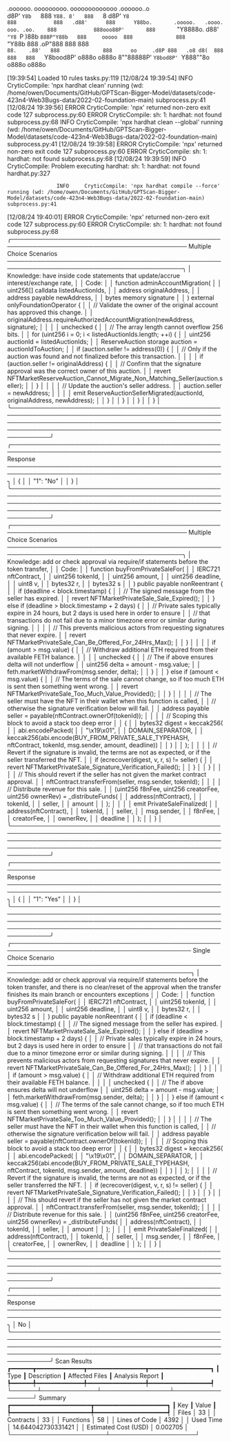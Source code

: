 

  .oooooo.    ooooooooo.   ooooooooooooo  .oooooo..o                                 
 d8P'  `Y8b   `888   `Y88. 8'   888   `8 d8P'    `Y8                                 
888            888   .d88'      888      Y88bo.       .ooooo.   .oooo.   ooo. .oo.   
888            888ooo88P'       888       `"Y8888o.  d88' `"Y8 `P  )88b  `888P"Y88b  
888     ooooo  888              888           `"Y88b 888        .oP"888   888   888  
`88.    .88'   888              888      oo     .d8P 888   .o8 d8(  888   888   888  
 `Y8bood8P'   o888o            o888o     8""88888P'  `Y8bod8P' `Y888""8o o888o o888o                                                        


                                                                   

[19:39:54] Loaded 10 rules                                                                                                                                                                             tasks.py:119
[12/08/24 19:39:54] INFO     CryticCompile: 'npx hardhat clean' running (wd: /home/owen/Documents/GitHub/GPTScan-Bigger-Model/datasets/code-423n4-Web3Bugs-data/2022-02-foundation-main)           subprocess.py:41
[12/08/24 19:39:56] ERROR    CryticCompile: 'npx' returned non-zero exit code 127                                                                                                                  subprocess.py:60
                    ERROR    CryticCompile: sh: 1: hardhat: not found                                                                                                                              subprocess.py:68
                    INFO     CryticCompile: 'npx hardhat clean --global' running (wd: /home/owen/Documents/GitHub/GPTScan-Bigger-Model/datasets/code-423n4-Web3Bugs-data/2022-02-foundation-main)  subprocess.py:41
[12/08/24 19:39:58] ERROR    CryticCompile: 'npx' returned non-zero exit code 127                                                                                                                  subprocess.py:60
                    ERROR    CryticCompile: sh: 1: hardhat: not found                                                                                                                              subprocess.py:68
[12/08/24 19:39:59] INFO     CryticCompile: Problem executing hardhat: sh: 1: hardhat: not found                                                                                                     hardhat.py:327
                                                                                                                                                                                                                   
                    INFO     CryticCompile: 'npx hardhat compile --force' running (wd: /home/owen/Documents/GitHub/GPTScan-Bigger-Model/datasets/code-423n4-Web3Bugs-data/2022-02-foundation-main) subprocess.py:41
[12/08/24 19:40:01] ERROR    CryticCompile: 'npx' returned non-zero exit code 127                                                                                                                  subprocess.py:60
                    ERROR    CryticCompile: sh: 1: hardhat: not found                                                                                                                              subprocess.py:68
╭─────────────────────────────────────────────────────────────────────────────────────────── Multiple Choice Scenarios ───────────────────────────────────────────────────────────────────────────────────────────╮
│ Knowledge: have inside code statements that update/accrue interest/exchange rate,                                                                                                                               │
│ Code:                                                                                                                                                                                                           │
│   function adminAccountMigration(                                                                                                                                                                               │
│     uint256[] calldata listedAuctionIds,                                                                                                                                                                        │
│     address originalAddress,                                                                                                                                                                                    │
│     address payable newAddress,                                                                                                                                                                                 │
│     bytes memory signature                                                                                                                                                                                      │
│   ) external onlyFoundationOperator {                                                                                                                                                                           │
│     // Validate the owner of the original account has approved this change.                                                                                                                                     │
│     originalAddress.requireAuthorizedAccountMigration(newAddress, signature);                                                                                                                                   │
│                                                                                                                                                                                                                 │
│     unchecked {                                                                                                                                                                                                 │
│       // The array length cannot overflow 256 bits.                                                                                                                                                             │
│       for (uint256 i = 0; i < listedAuctionIds.length; ++i) {                                                                                                                                                   │
│         uint256 auctionId = listedAuctionIds;                                                                                                                                                                   │
│         ReserveAuction storage auction = auctionIdToAuction;                                                                                                                                                    │
│         if (auction.seller != address(0)) {                                                                                                                                                                     │
│           // Only if the auction was found and not finalized before this transaction.                                                                                                                           │
│                                                                                                                                                                                                                 │
│           if (auction.seller != originalAddress) {                                                                                                                                                              │
│             // Confirm that the signature approval was the correct owner of this auction.                                                                                                                       │
│             revert NFTMarketReserveAuction_Cannot_Migrate_Non_Matching_Seller(auction.seller);                                                                                                                  │
│           }                                                                                                                                                                                                     │
│                                                                                                                                                                                                                 │
│           // Update the auction's seller address.                                                                                                                                                               │
│           auction.seller = newAddress;                                                                                                                                                                          │
│                                                                                                                                                                                                                 │
│           emit ReserveAuctionSellerMigrated(auctionId, originalAddress, newAddress);                                                                                                                            │
│         }                                                                                                                                                                                                       │
│       }                                                                                                                                                                                                         │
│     }                                                                                                                                                                                                           │
│   }                                                                                                                                                                                                             │
╰─────────────────────────────────────────────────────────────────────────────────────────────────────────────────────────────────────────────────────────────────────────────────────────────────────────────────╯
╭─────────────────────────────────────────────────────────────────────────────────────────────────── Response ────────────────────────────────────────────────────────────────────────────────────────────────────╮
│ {                                                                                                                                                                                                               │
│     "1": "No"                                                                                                                                                                                                   │
│ }                                                                                                                                                                                                               │
╰─────────────────────────────────────────────────────────────────────────────────────────────────────────────────────────────────────────────────────────────────────────────────────────────────────────────────╯
╭─────────────────────────────────────────────────────────────────────────────────────────── Multiple Choice Scenarios ───────────────────────────────────────────────────────────────────────────────────────────╮
│ Knowledge: add or check approval via require/if statements before the token transfer,                                                                                                                           │
│ Code:                                                                                                                                                                                                           │
│   function buyFromPrivateSaleFor(                                                                                                                                                                               │
│     IERC721 nftContract,                                                                                                                                                                                        │
│     uint256 tokenId,                                                                                                                                                                                            │
│     uint256 amount,                                                                                                                                                                                             │
│     uint256 deadline,                                                                                                                                                                                           │
│     uint8 v,                                                                                                                                                                                                    │
│     bytes32 r,                                                                                                                                                                                                  │
│     bytes32 s                                                                                                                                                                                                   │
│   ) public payable nonReentrant {                                                                                                                                                                               │
│     if (deadline < block.timestamp) {                                                                                                                                                                           │
│       // The signed message from the seller has expired.                                                                                                                                                        │
│       revert NFTMarketPrivateSale_Sale_Expired();                                                                                                                                                               │
│     } else if (deadline > block.timestamp + 2 days) {                                                                                                                                                           │
│       // Private sales typically expire in 24 hours, but 2 days is used here in order to ensure                                                                                                                 │
│       // that transactions do not fail due to a minor timezone error or similar during signing.                                                                                                                 │
│                                                                                                                                                                                                                 │
│       // This prevents malicious actors from requesting signatures that never expire.                                                                                                                           │
│       revert NFTMarketPrivateSale_Can_Be_Offered_For_24Hrs_Max();                                                                                                                                               │
│     }                                                                                                                                                                                                           │
│                                                                                                                                                                                                                 │
│     if (amount > msg.value) {                                                                                                                                                                                   │
│       // Withdraw additional ETH required from their available FETH balance.                                                                                                                                    │
│                                                                                                                                                                                                                 │
│       unchecked {                                                                                                                                                                                               │
│         // The if above ensures delta will not underflow                                                                                                                                                        │
│         uint256 delta = amount - msg.value;                                                                                                                                                                     │
│         feth.marketWithdrawFrom(msg.sender, delta);                                                                                                                                                             │
│       }                                                                                                                                                                                                         │
│     } else if (amount < msg.value) {                                                                                                                                                                            │
│       // The terms of the sale cannot change, so if too much ETH is sent then something went wrong.                                                                                                             │
│       revert NFTMarketPrivateSale_Too_Much_Value_Provided();                                                                                                                                                    │
│     }                                                                                                                                                                                                           │
│                                                                                                                                                                                                                 │
│     // The seller must have the NFT in their wallet when this function is called,                                                                                                                               │
│     // otherwise the signature verification below will fail.                                                                                                                                                    │
│     address payable seller = payable(nftContract.ownerOf(tokenId));                                                                                                                                             │
│                                                                                                                                                                                                                 │
│     // Scoping this block to avoid a stack too deep error                                                                                                                                                       │
│     {                                                                                                                                                                                                           │
│       bytes32 digest = keccak256(                                                                                                                                                                               │
│         abi.encodePacked(                                                                                                                                                                                       │
│           "\x19\x01",                                                                                                                                                                                           │
│           DOMAIN_SEPARATOR,                                                                                                                                                                                     │
│           keccak256(abi.encode(BUY_FROM_PRIVATE_SALE_TYPEHASH, nftContract, tokenId, msg.sender, amount, deadline))                                                                                             │
│         )                                                                                                                                                                                                       │
│       );                                                                                                                                                                                                        │
│                                                                                                                                                                                                                 │
│       // Revert if the signature is invalid, the terms are not as expected, or if the seller transferred the NFT.                                                                                               │
│       if (ecrecover(digest, v, r, s) != seller) {                                                                                                                                                               │
│         revert NFTMarketPrivateSale_Signature_Verification_Failed();                                                                                                                                            │
│       }                                                                                                                                                                                                         │
│     }                                                                                                                                                                                                           │
│                                                                                                                                                                                                                 │
│     // This should revert if the seller has not given the market contract approval.                                                                                                                             │
│     nftContract.transferFrom(seller, msg.sender, tokenId);                                                                                                                                                      │
│                                                                                                                                                                                                                 │
│     // Distribute revenue for this sale.                                                                                                                                                                        │
│     (uint256 f8nFee, uint256 creatorFee, uint256 ownerRev) = _distributeFunds(                                                                                                                                  │
│       address(nftContract),                                                                                                                                                                                     │
│       tokenId,                                                                                                                                                                                                  │
│       seller,                                                                                                                                                                                                   │
│       amount                                                                                                                                                                                                    │
│     );                                                                                                                                                                                                          │
│                                                                                                                                                                                                                 │
│     emit PrivateSaleFinalized(                                                                                                                                                                                  │
│       address(nftContract),                                                                                                                                                                                     │
│       tokenId,                                                                                                                                                                                                  │
│       seller,                                                                                                                                                                                                   │
│       msg.sender,                                                                                                                                                                                               │
│       f8nFee,                                                                                                                                                                                                   │
│       creatorFee,                                                                                                                                                                                               │
│       ownerRev,                                                                                                                                                                                                 │
│       deadline                                                                                                                                                                                                  │
│     );                                                                                                                                                                                                          │
│   }                                                                                                                                                                                                             │
╰─────────────────────────────────────────────────────────────────────────────────────────────────────────────────────────────────────────────────────────────────────────────────────────────────────────────────╯
╭─────────────────────────────────────────────────────────────────────────────────────────────────── Response ────────────────────────────────────────────────────────────────────────────────────────────────────╮
│ {                                                                                                                                                                                                               │
│   "1": "Yes"                                                                                                                                                                                                    │
│ }                                                                                                                                                                                                               │
╰─────────────────────────────────────────────────────────────────────────────────────────────────────────────────────────────────────────────────────────────────────────────────────────────────────────────────╯
╭──────────────────────────────────────────────────────────────────────────────────────────── Single Choice Scenario ─────────────────────────────────────────────────────────────────────────────────────────────╮
│ Knowledge: add or check approval via require/if statements before the token transfer, and there is no clear/reset of the approval when the transfer finishes its main branch or encounters exceptions           │
│ Code:                                                                                                                                                                                                           │
│   function buyFromPrivateSaleFor(                                                                                                                                                                               │
│     IERC721 nftContract,                                                                                                                                                                                        │
│     uint256 tokenId,                                                                                                                                                                                            │
│     uint256 amount,                                                                                                                                                                                             │
│     uint256 deadline,                                                                                                                                                                                           │
│     uint8 v,                                                                                                                                                                                                    │
│     bytes32 r,                                                                                                                                                                                                  │
│     bytes32 s                                                                                                                                                                                                   │
│   ) public payable nonReentrant {                                                                                                                                                                               │
│     if (deadline < block.timestamp) {                                                                                                                                                                           │
│       // The signed message from the seller has expired.                                                                                                                                                        │
│       revert NFTMarketPrivateSale_Sale_Expired();                                                                                                                                                               │
│     } else if (deadline > block.timestamp + 2 days) {                                                                                                                                                           │
│       // Private sales typically expire in 24 hours, but 2 days is used here in order to ensure                                                                                                                 │
│       // that transactions do not fail due to a minor timezone error or similar during signing.                                                                                                                 │
│                                                                                                                                                                                                                 │
│       // This prevents malicious actors from requesting signatures that never expire.                                                                                                                           │
│       revert NFTMarketPrivateSale_Can_Be_Offered_For_24Hrs_Max();                                                                                                                                               │
│     }                                                                                                                                                                                                           │
│                                                                                                                                                                                                                 │
│     if (amount > msg.value) {                                                                                                                                                                                   │
│       // Withdraw additional ETH required from their available FETH balance.                                                                                                                                    │
│                                                                                                                                                                                                                 │
│       unchecked {                                                                                                                                                                                               │
│         // The if above ensures delta will not underflow                                                                                                                                                        │
│         uint256 delta = amount - msg.value;                                                                                                                                                                     │
│         feth.marketWithdrawFrom(msg.sender, delta);                                                                                                                                                             │
│       }                                                                                                                                                                                                         │
│     } else if (amount < msg.value) {                                                                                                                                                                            │
│       // The terms of the sale cannot change, so if too much ETH is sent then something went wrong.                                                                                                             │
│       revert NFTMarketPrivateSale_Too_Much_Value_Provided();                                                                                                                                                    │
│     }                                                                                                                                                                                                           │
│                                                                                                                                                                                                                 │
│     // The seller must have the NFT in their wallet when this function is called,                                                                                                                               │
│     // otherwise the signature verification below will fail.                                                                                                                                                    │
│     address payable seller = payable(nftContract.ownerOf(tokenId));                                                                                                                                             │
│                                                                                                                                                                                                                 │
│     // Scoping this block to avoid a stack too deep error                                                                                                                                                       │
│     {                                                                                                                                                                                                           │
│       bytes32 digest = keccak256(                                                                                                                                                                               │
│         abi.encodePacked(                                                                                                                                                                                       │
│           "\x19\x01",                                                                                                                                                                                           │
│           DOMAIN_SEPARATOR,                                                                                                                                                                                     │
│           keccak256(abi.encode(BUY_FROM_PRIVATE_SALE_TYPEHASH, nftContract, tokenId, msg.sender, amount, deadline))                                                                                             │
│         )                                                                                                                                                                                                       │
│       );                                                                                                                                                                                                        │
│                                                                                                                                                                                                                 │
│       // Revert if the signature is invalid, the terms are not as expected, or if the seller transferred the NFT.                                                                                               │
│       if (ecrecover(digest, v, r, s) != seller) {                                                                                                                                                               │
│         revert NFTMarketPrivateSale_Signature_Verification_Failed();                                                                                                                                            │
│       }                                                                                                                                                                                                         │
│     }                                                                                                                                                                                                           │
│                                                                                                                                                                                                                 │
│     // This should revert if the seller has not given the market contract approval.                                                                                                                             │
│     nftContract.transferFrom(seller, msg.sender, tokenId);                                                                                                                                                      │
│                                                                                                                                                                                                                 │
│     // Distribute revenue for this sale.                                                                                                                                                                        │
│     (uint256 f8nFee, uint256 creatorFee, uint256 ownerRev) = _distributeFunds(                                                                                                                                  │
│       address(nftContract),                                                                                                                                                                                     │
│       tokenId,                                                                                                                                                                                                  │
│       seller,                                                                                                                                                                                                   │
│       amount                                                                                                                                                                                                    │
│     );                                                                                                                                                                                                          │
│                                                                                                                                                                                                                 │
│     emit PrivateSaleFinalized(                                                                                                                                                                                  │
│       address(nftContract),                                                                                                                                                                                     │
│       tokenId,                                                                                                                                                                                                  │
│       seller,                                                                                                                                                                                                   │
│       msg.sender,                                                                                                                                                                                               │
│       f8nFee,                                                                                                                                                                                                   │
│       creatorFee,                                                                                                                                                                                               │
│       ownerRev,                                                                                                                                                                                                 │
│       deadline                                                                                                                                                                                                  │
│     );                                                                                                                                                                                                          │
│   }                                                                                                                                                                                                             │
╰─────────────────────────────────────────────────────────────────────────────────────────────────────────────────────────────────────────────────────────────────────────────────────────────────────────────────╯
╭─────────────────────────────────────────────────────────────────────────────────────────────────── Response ────────────────────────────────────────────────────────────────────────────────────────────────────╮
│ No                                                                                                                                                                                                              │
╰─────────────────────────────────────────────────────────────────────────────────────────────────────────────────────────────────────────────────────────────────────────────────────────────────────────────────╯
                      Scan Results                       
┏━━━━━━┳━━━━━━━━━━━━━┳━━━━━━━━━━━━━━━━┳━━━━━━━━━━━━━━━━━┓
┃ Type ┃ Description ┃ Affected Files ┃ Analysis Report ┃
┡━━━━━━╇━━━━━━━━━━━━━╇━━━━━━━━━━━━━━━━╇━━━━━━━━━━━━━━━━━┩
└──────┴─────────────┴────────────────┴─────────────────┘
                   Summary                   
┏━━━━━━━━━━━━━━━━━━━━━━┳━━━━━━━━━━━━━━━━━━━━┓
┃ Key                  ┃ Value              ┃
┡━━━━━━━━━━━━━━━━━━━━━━╇━━━━━━━━━━━━━━━━━━━━┩
│ Files                │ 33                 │
│ Contracts            │ 33                 │
│ Functions            │ 58                 │
│ Lines of Code        │ 4392               │
│ Used Time            │ 14.644042730331421 │
│ Estimated Cost (USD) │ 0.002705           │
└──────────────────────┴────────────────────┘
